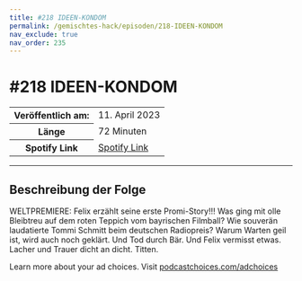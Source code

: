 ```yaml
---
title: #218 IDEEN-KONDOM
permalink: /gemischtes-hack/episoden/218-IDEEN-KONDOM
nav_exclude: true
nav_order: 235
---
```


# #218 IDEEN-KONDOM
<table class="resp-table dcf-table dcf-table-responsive dcf-table-bordered dcf-table-striped dcf-w-100%">
                    <tbody>
                        <tr>
                            <th scope="row">Veröffentlich am:</th>
                            <td data-label="Veröffentlich am:">11. April 2023</td>
                        </tr>
                        <tr>
                            <th scope="row">Länge </th>
                            <td data-label="Länge ">72 Minuten</td>
                        </tr><tr>
                                <th scope="row">Spotify Link</th>
                                <td data-label="Spotify Link"><a href="https://open.spotify.com/episode/7a9w0lErnjMS6Mu1kDVDNo">Spotify Link</a></td>
                            </tr></tbody>
                </table>

***

## Beschreibung der Folge

<div>
<p>WELTPREMIERE: Felix erzählt seine erste Promi-Story!!! Was ging mit olle Bleibtreu auf dem roten Teppich vom bayrischen Filmball? Wie souverän laudatierte Tommi Schmitt beim deutschen Radiopreis? Warum Warten geil ist, wird auch noch geklärt. Und Tod durch Bär. Und Felix vermisst etwas. Lacher und Trauer dicht an dicht. Titten.</p><p> </p><p>Learn more about your ad choices. Visit <a href="https://podcastchoices.com/adchoices" rel="nofollow">podcastchoices.com/adchoices</a></p>  
</div>

